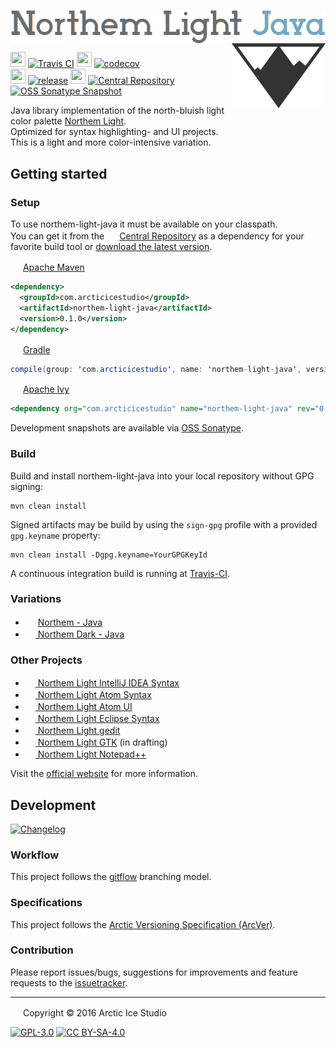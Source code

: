 <img align="center" src="src/main/assets/media/northem-light-java-banner.png" alt="Northem Light Java"/> <a href="https://github.com/arcticicestudio/northem-light"><img align="right" src="https://raw.githubusercontent.com/arcticicestudio/northem-light-java/develop/src/main/assets/media/northem-logo.png"/></a>

<img src="https://cdn.travis-ci.org/images/favicon-c566132d45ab1a9bcae64d8d90e4378a.svg" width=24 height=24/> [![Travis CI](https://img.shields.io/travis/arcticicestudio/northem-light-java/develop.svg)](https://travis-ci.org/arcticicestudio/northem-light-java) <img src="https://codecov.io/favicon.ico" width=24 height=24/> [![codecov](https://codecov.io/gh/arcticicestudio/northem-light-java/branch/develop/graph/badge.svg)](https://codecov.io/gh/arcticicestudio/northem-light-java)  
<img src="https://assets-cdn.github.com/favicon.ico" width=24 height=24/> [![release](https://img.shields.io/github/release/arcticicestudio/northem-light-java.svg)](https://github.com/arcticicestudio/northem-light-java/releases/latest) <img src="http://search.maven.org/favicon.ico" width=24 height=24/> [![Central Repository](https://img.shields.io/maven-central/v/com.arcticicestudio/northem-light-java.svg)](http://search.maven.org/#search%7Cgav%7C1%7Cg%3A%22com.arcticicestudio%22%20AND%20a%3A%22northem-light-java%22) [![OSS Sonatype Snapshot](https://img.shields.io/badge/snapshot-0.3.0--SNAPSHOT-blue.svg)](https://oss.sonatype.org/content/repositories/snapshots/com/arcticicestudio/northem-light-java)

Java library implementation of the north-bluish light color palette [Northem Light](https://github.com/arcticicestudio/northem-light).  
Optimized for syntax highlighting- and UI projects.  
This is a light and more color-intensive variation.

## Getting started
### Setup
To use northem-light-java it must be available on your classpath.  
You can get it from the <img src="https://search.maven.org/favicon.ico" width=16 height=16/> <a href="https://search.maven.org">Central Repository</a> as a dependency for your favorite build tool or [download the latest version](https://github.com/arcticicestudio/northem-light-java/releases/latest).

<img src="http://apache.org/favicons/favicon.ico" width=16 height=16/> <a href="https://maven.apache.org">Apache Maven</a>
```xml
<dependency>
  <groupId>com.arcticicestudio</groupId>
  <artifactId>northem-light-java</artifactId>
  <version>0.1.0</version>
</dependency>
```

<img src="https://gradle.org/wp-content/uploads/fbrfg/favicon.ico" width=16 height=16/> <a href="https://gradle.org">Gradle</a>
```java
compile(group: 'com.arcticicestudio', name: 'northem-light-java', version: '0.1.0')
```

<img src="http://apache.org/favicons/favicon.ico" width=16 height=16/> <a href="https://ant.apache.org/ivy">Apache Ivy</a>
```xml
<dependency org="com.arcticicestudio" name="northem-light-java" rev="0.1.0" />
```

Development snapshots are available via [OSS Sonatype](https://oss.sonatype.org/content/repositories/snapshots/com/arcticicestudio/northem-light-java).   

### Build
Build and install northem-light-java into your local repository without GPG signing:  
```
mvn clean install
```

Signed artifacts may be build by using the `sign-gpg` profile with a provided `gpg.keyname` property:
```
mvn clean install -Dgpg.keyname=YourGPGKeyId
```

A continuous integration build is running at [Travis-CI](https://travis-ci.org/arcticicestudio/northem-light-java).

### Variations
  - <img src="https://java.com/favicon.ico" width=16 height=16 /> <a href="https://github.com/arcticicestudio/northem-java">Northem - Java</a> <img src="https://www.kernel.org/theme/images/logos/favicon.png" width=16 height=16 /> <img src="https://developer.apple.com/favicon.ico" width=16 height=16 /> <img src="https://www.microsoft.com/en-us/windows/favicon.ico" width=16 height=16 />
  - <a href="https://github.com/arcticicestudio/northem-light-java"><img src="https://java.com/favicon.ico" width=16 height=16> Northem Dark - Java</a> <img src="https://www.kernel.org/theme/images/logos/favicon.png" width=16 height=16 /> <img src="https://developer.apple.com/favicon.ico" width=16 height=16 /> <img src="https://www.microsoft.com/en-us/windows/favicon.ico" width=16 height=16 />

### Other Projects
  - <a href="https://github.com/arcticicestudio/northem-light-intellij-idea-syntax"><img src="https://www.jetbrains.com/_assets//shared/favicons/jetbrains.ico" width=16 height=16> Northem Light IntelliJ IDEA Syntax</a> <img src="https://www.kernel.org/theme/images/logos/favicon.png" width=16 height=16 /> <img src="https://developer.apple.com/favicon.ico" width=16 height=16 /> <img src="https://www.microsoft.com/en-us/windows/favicon.ico" width=16 height=16 />
  - <a href="https://github.com/arcticicestudio/northem-light-atom-syntax"><img src="https://atom.io/favicon.ico" width=16 height=16> Northem Light Atom Syntax</a> <img src="https://www.kernel.org/theme/images/logos/favicon.png" width=16 height=16 /> <img src="https://developer.apple.com/favicon.ico" width=16 height=16 /> <img src="https://www.microsoft.com/en-us/windows/favicon.ico" width=16 height=16 />
  - <a href="https://github.com/arcticicestudio/northem-light-atom-ui"><img src="https://atom.io/favicon.ico" width=16 height=16> Northem Light Atom UI</a> <img src="https://www.kernel.org/theme/images/logos/favicon.png" width=16 height=16 /> <img src="https://developer.apple.com/favicon.ico" width=16 height=16 /> <img src="https://www.microsoft.com/en-us/windows/favicon.ico" width=16 height=16 />
  - <a href="https://github.com/arcticicestudio/northem-light-eclipse-syntax"><img src="https://eclipse.org/favicon.ico" width=16 height=16> Northem Light Eclipse Syntax</a> <img src="https://www.kernel.org/theme/images/logos/favicon.png" width=16 height=16 /> <img src="https://developer.apple.com/favicon.ico" width=16 height=16 /> <img src="https://www.microsoft.com/en-us/windows/favicon.ico" width=16 height=16 />
  - <a href="https://github.com/arcticicestudio/northem-light-gedit"><img src="https://static.gnome.org/wiki.gnome.org/gnome/css/favicon.png" width=16 height=16> Northem Light gedit</a> <img src="https://www.kernel.org/theme/images/logos/favicon.png" width=16 height=16 />
  - <a href="#"><img src="http://www.gtk.org/images/gtk-logo.ico" width=16 height=16> Northem Light GTK</a> (in drafting) <img src="https://www.kernel.org/theme/images/logos/favicon.png" width=16 height=16 />
  - <a href="https://github.com/arcticicestudio/northem-light-notepadplusplus"><img src="http://notepad-plus-plus.org/assets/images/favicon.ico" width=16 height=16> Northem Light Notepad++</a> <img src="https://www.microsoft.com/en-us/windows/favicon.ico" width=16 height=16 />

Visit the [official website](http://arcticicestudio.com/northem) for more information.

## Development
[![Changelog](https://img.shields.io/badge/Changelog-v0.1.0-blue.svg)](https://github.com/arcticicestudio/northem-light-java/blob/v0.1.0/CHANGELOG.md)

### Workflow
This project follows the [gitflow](http://nvie.com/posts/a-successful-git-branching-model) branching model.

### Specifications
This project follows the [Arctic Versioning Specification (ArcVer)](https://github.com/arcticicestudio/arcver).

### Contribution
Please report issues/bugs, suggestions for improvements and feature requests to the [issuetracker](https://github.com/arcticicestudio/northem-light-java/issues).

---

<img src="http://arcticicestudio.com/favicon.ico" width=16 height=16/> Copyright &copy; 2016 Arctic Ice Studio

[![GPL-3.0](http://www.gnu.org/graphics/gplv3-88x31.png)](http://www.gnu.org/licenses/gpl.txt) [![CC BY-SA-4.0](http://mirrors.creativecommons.org/presskit/buttons/88x31/svg/by-sa.svg)](http://creativecommons.org/licenses/by-sa/4.0/)
